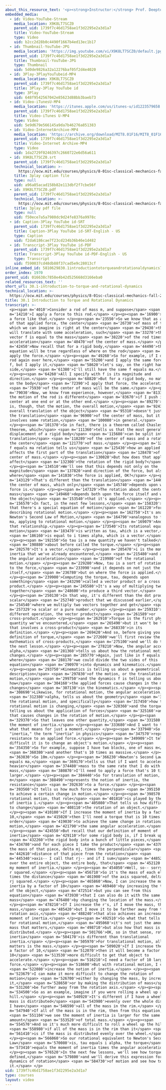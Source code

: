 ```yaml
---
about_this_resource_text: '<p><strong>Instructor:</strong> Prof. Deepto Chakrabarty</p>'
embedded_media:
  - id: Video-YouTube-Stream
    media_location: X9K8LT7SCZ0
    parent_uid: 1739f7c46d1758ae1f3d2295e2a3d1a7
    title: Video-YouTube-Stream
    type: Video
    uid: b2cc2d28b0c4490f1667b4ed13ec1b17
  - id: Thumbnail-YouTube-JPG
    media_location: 'https://img.youtube.com/vi/X9K8LT7SCZ0/default.jpg'
    parent_uid: 1739f7c46d1758ae1f3d2295e2a3d1a7
    title: Thumbnail-YouTube-JPG
    type: Thumbnail
    uid: 5d0de9826a32a12276baf05f2d4e4020
  - id: 3Play-3PlayYouTubeid-MP4
    media_location: X9K8LT7SCZ0
    parent_uid: 1739f7c46d1758ae1f3d2295e2a3d1a7
    title: 3Play-3Play YouTube id
    type: 3Play
    uid: 648f9542567042e85623d88bb3baeb73
  - id: Video-iTunesU-MP4
    media_location: 'https://itunes.apple.com/us/itunes-u/id1223579658'
    parent_uid: 1739f7c46d1758ae1f3d2295e2a3d1a7
    title: Video-iTunes U-MP4
    type: Video
    uid: 5e9d679e566145a9da7b46276a851383
  - id: Video-InternetArchive-MP4
    media_location: 'https://archive.org/download/MIT8.01F16/MIT8_01F16_L30v01_360p.mp4'
    parent_uid: 1739f7c46d1758ae1f3d2295e2a3d1a7
    title: Video-Internet Archive-MP4
    type: Video
    uid: 1da2729f0246397c2660722e6d56a611
  - id: X9K8LT7SCZ0.srt
    parent_uid: 1739f7c46d1758ae1f3d2295e2a3d1a7
    technical_location: >-
      https://ocw.mit.edu/courses/physics/8-01sc-classical-mechanics-fall-2016/week-10-rotational-motion/30.1-introduction-to-torque-and-rotational-dynamics/30.1-introduction-to-torque-and-rotational-dynamics/X9K8LT7SCZ0.srt
    title: 3play caption file
    type: null
    uid: a96a85acad158b82e113dbf2f7cbe56f
  - id: X9K8LT7SCZ0.pdf
    parent_uid: 1739f7c46d1758ae1f3d2295e2a3d1a7
    technical_location: >-
      https://ocw.mit.edu/courses/physics/8-01sc-classical-mechanics-fall-2016/week-10-rotational-motion/30.1-introduction-to-torque-and-rotational-dynamics/30.1-introduction-to-torque-and-rotational-dynamics/X9K8LT7SCZ0.pdf
    title: 3play pdf file
    type: null
    uid: f50ece7a5a7980dc9d24fe8376a9978c
  - id: Caption-3Play YouTube id-SRT
    parent_uid: 1739f7c46d1758ae1f3d2295e2a3d1a7
    title: Caption-3Play YouTube id-SRT-English - US
    type: Caption
    uid: f2da6186cae7f23cd234b36b46e1d482
  - id: Transcript-3Play YouTube id-PDF
    parent_uid: 1739f7c46d1758ae1f3d2295e2a3d1a7
    title: Transcript-3Play YouTube id-PDF-English - US
    type: Transcript
    uid: f590037cd48db88f37cad5e9c28013cf
inline_embed_id: 5810629830.1introductiontotorqueandrotationaldynamics79048834
order_index: 1970
parent_uid: 016638c7858e4b42d525668d3166eba0
related_resources_text: ''
short_url: 30.1-introduction-to-torque-and-rotational-dynamics
technical_location: >-
  https://ocw.mit.edu/courses/physics/8-01sc-classical-mechanics-fall-2016/week-10-rotational-motion/30.1-introduction-to-torque-and-rotational-dynamics/30.1-introduction-to-torque-and-rotational-dynamics
title: 30.1 Introduction to Torque and Rotational Dynamics
transcript: >-
  <p><span m='4010'>Consider a rod of mass m, and suppose</span> <span
  m='14210'>I apply a force to this rod.</span> </p><p><span m='16900'>Let's say
  a force like that.</span> </p><p><span m='23550'>So we know that as a result
  of that applied force, the center</span> <span m='26730'>of mass of the rod,
  which we can imagine is right at the center</span> <span m='29430'>the rod,
  will translate with some acceleration, such</span> <span m='33270'>that the
  vector f is equal to the mass</span> <span m='38220'>of the rod times the
  acceleration</span> <span m='40470'>of the center of mass.</span> </p><p><span
  m='42450'>Now recall that for a rigid body,</span> <span m='44490'>this
  equation will be true regardless of where on the rod</span> <span m='47880'>I
  apply the force.</span> </p><p><span m='49260'>So for example, if I draw the
  rod again over here,</span> <span m='55200'>and I apply the same force, vector
  f, but I apply it,</span> <span m='58620'>let's say, on the right hand
  side,</span> <span m='61380'>I'll still have the same f equals ma.</span>
  </p><p><span m='64260'>All I specify with f is its magnitude and
  direction.</span> </p><p><span m='68820'>But for a rigid body, no matter where
  on the body</span> <span m='72390'>I apply that force, the acceleration</span>
  <span m='75930'>of the center of mass will be the same.</span> </p><p><span
  m='79030'>Now, we know from experience, however,</span> <span m='81330'>that
  the motion of the rod is different</span> <span m='83670'>if I push it at the
  center at one end or at the other end.</span> </p><p><span m='89270'>The point
  is, though, that the motion, the overall motion,</span> <span m='92430'>the
  overall translation of the object</span> <span m='95310'>doesn't just involve
  the translation</span> <span m='96900'>of the center of mass, but it also
  involves some rotation,</span> <span m='100080'>in general.</span>
  </p><p><span m='101370'>So in fact, there is a theorem called Chasles'
  theorem, which</span> <span m='111360'>tells us that the most general
  displacement of a rigid body</span> <span m='115680'>can be split into the
  translation</span> <span m='118289'>of the center of mass and a rotation about
  the center</span> <span m='121770'>of mass.</span> </p><p><span m='122610'>Our
  f equals ma relation tells us</span> <span m='125430'>how an applied force
  affects the first part of the translation</span> <span m='128478'>of the
  center of mass.</span> </p><p><span m='130020'>But how does that applied force
  affect</span> <span m='132300'>the rotation of the rigid body?</span>
  </p><p><span m='134510'>We'll see that this depends not only on the
  magnitude</span> <span m='137820'>and direction of the force, but also on
  where</span> <span m='141030'>the force is applied, OK?</span> </p><p><span
  m='143129'>That's different than the translation</span> <span m='144670'>of
  the center of mass, which only</span> <span m='145740'>depends upon what the
  force is.</span> </p><p><span m='147329'>The rotation about the center of
  mass</span> <span m='149460'>depends both upon the force itself and where on
  the object</span> <span m='153540'>that it's applied.</span> </p><p><span
  m='156570'>In fact, in the next few lessons,</span> <span m='158320'>we'll see
  that there's a special equation of motion</span> <span m='161220'>for
  describing rotational motion.</span> </p><p><span m='162750'>It's analogous to
  Newton's Second Law of Motion,</span> <span m='164790'>analogous to f equals
  ma, applying to rotational motion.</span> </p><p><span m='169079'>And we write
  that relationship.</span> </p><p><span m='173540'>Its rotational equation of
  motion</span> <span m='183470'>is written as tau, which is a vector,</span>
  <span m='186160'>is equal to i times alpha, which is a vector.</span>
  </p><p><span m='192150'>So tau is a new quantity we haven't talked</span>
  <span m='198880'>about before called the torque.</span> </p><p><span
  m='202570'>It's a vector.</span> </p><p><span m='205470'>i is the moment of
  inertia that we've already encountered,</span> <span m='215480'>and alpha is
  the angular acceleration</span> <span m='219980'>of the rotational
  motion.</span> </p><p><span m='229280'>Now, tau is a sort of rotational analog
  to the force,</span> <span m='233990'>and it depends on not just the force
  itself,</span> <span m='236780'>but on where the force is applied.</span>
  </p><p><span m='239900'>Computing the torque, tau, depends upon
  something</span> <span m='243290'>called a vector product or a cross
  product.</span> </p><p><span m='245580'>It's a way of multiplying two vectors
  together</span> <span m='248600'>to produce a third vector.</span>
  </p><p><span m='250130'>In that way, it's different than the dot product or
  scalar</span> <span m='252740'>product that we discussed earlier,</span> <span
  m='254540'>where we multiply two vectors together and get</span> <span
  m='257329'>a scalar or a pure number.</span> </p><p><span m='259310'>This is a
  different operation, the vector product</span> <span m='261589'>or
  cross-product.</span> </p><p><span m='262910'>Torque is the first physical
  quantity we've encountered,</span> <span m='265490'>but it won't be the last,
  that involves a cross-product</span> <span m='268330'>in its
  definition.</span> </p><p><span m='269420'>And so, before giving you a formal
  definition of torque,</span> <span m='272600'>we'll first review the
  mathematics of cross-products,</span> <span m='275100'>and we'll do that in
  the next lesson.</span> </p><p><span m='278210'>Now, the angular acceleration,
  alpha,</span> <span m='281360'>tells us about how the rotational motion
  changes.</span> </p><p><span m='285770'>Again, just like in f equals ma,
  where</span> <span m='288170'>we could divide the two sides of this
  equation</span> <span m='290970'>into dynamics and kinematics.</span>
  </p><p><span m='293750'>Kinematics is telling us about a geometrical
  description</span> <span m='297830'>of the motion, or the translation of
  motion,</span> <span m='299750'>and the dynamics f is telling us about
  how</span> <span m='304160'>the applied forces cause changes in the motion,
  changes</span> <span m='307130'>in the kinematics.</span> </p><p><span
  m='308690'>Likewise, for rotational motion, the angular acceleration,</span>
  <span m='312380'>alpha, tells us about the geometry</span> <span m='315560'>of
  the rotational motion, and specifically</span> <span m='317450'>how the
  rotational motion is changing,</span> <span m='320360'>and the torque is
  telling us about the application of forces</span> <span m='325160'>and how
  that causes changes in the rotation of motion.</span> </p><p><span
  m='329370'>So that leaves one other quantity,</span> <span m='331580'>which is
  the moment of inertia.</span> </p><p><span m='333680'>And I want to talk about
  what that means for just a moment.</span> </p><p><span m='337940'>So the term
  "inertia," the term "inertia" in physics</span> <span m='347570'>represents a
  resistance to an applied force.</span> </p><p><span m='349909'>It tells us how
  difficult it is to change an object's motion.</span> </p><p><span
  m='354350'>So for example, suppose I have two blocks, one of mass m</span>
  <span m='360380'>and another that's 10 times as massive.</span> </p><p><span
  m='363830'>So 10m.</span> </p><p><span m='366230'>Newton's Second Law, f
  equals ma,</span> <span m='369170'>tells us that if I want to accelerate the
  heavier</span> <span m='374480'>mass to the same rate that I do with a smaller
  mass,</span> <span m='380870'>I'll need to apply a force that's 10 times
  larger.</span> </p><p><span m='384440'>So for translation of motion, the mass
  m</span> <span m='388490'>represents the notion of inertia, the
  resistance</span> <span m='392630'>to a force.</span> </p><p><span
  m='393560'>It tells us how much force we have</span> <span m='395150'>to apply
  to achieve a certain change in motion.</span> </p><p><span m='398570'>Now, for
  rotational motion, that role</span> <span m='401810'>is played by the moment
  of inertia i.</span> </p><p><span m='405080'>That tells us how difficult it is
  to change</span> <span m='408110'>the rotation of an object.</span>
  </p><p><span m='410100'>If I increase the moment of inertia by a factor of
  10,</span> <span m='415020'>then I'll need a torque that is 10 times larger in
  order</span> <span m='419030'>to achieve the same change in rotational
  motion,</span> <span m='421790'>the same angular acceleration.</span>
  </p><p><span m='424550'>But recall that our definition of moment of
  inertia</span> <span m='429110'>for some rigid body is, if I break up</span>
  <span m='432260'>the rigid body into a bunch of little pieces,</span> <span
  m='434780'>and for each piece I take the product</span> <span m='437840'>of
  the mass of that piece, delta mj, times the perpendicular</span> <span
  m='442610'>distance of that piece from the rotation</span> <span
  m='445340'>axis-- I call that rj-- and if I sum</span> <span m='448520'>that
  over the entire object, the entire body, that</span> <span m='452120'>gives me
  my moment of inertia.</span> </p><p><span m='454050'>Well, so-- sorry, this is
  r squared.</span> </p><p><span m='456710'>So it's the mass of each element
  times the distance</span> <span m='461900'>of the axis squared, delta mj times
  rj squared.</span> </p><p><span m='465860'>Now, I can increase the moment of
  inertia by a factor of 10</span> <span m='469460'>by increasing the total mass
  of the object,</span> <span m='472514'>but you can see from this
  equation</span> <span m='473930'>that I can also do it with the same
  mass</span> <span m='476480'>by changing the location of the mass.</span>
  </p><p><span m='478210'>If I increase the r's, if I move the mass, the same
  mass,</span> <span m='485420'>but I move it to be farther away from the
  rotation axis,</span> <span m='488240'>that also achieves an increase in the
  moment of inertia.</span> </p><p><span m='492510'>So what that tells is that
  for rotational motion,</span> <span m='495060'>it's not just the amount of
  mass that matters,</span> <span m='498710'>but also how that mass is
  distributed.</span> </p><p><span m='501766'>OK, so in that sense, rotational
  inertia</span> <span m='504170'>is different than translational
  inertia.</span> </p><p><span m='505970'>For translational motion, all that
  matters is the mass.</span> </p><p><span m='509020'>If I increase the mass by
  a factor of 10,</span> <span m='512070'>then it will become a factor of
  10</span> <span m='513530'>more difficult to get that object to
  accelerate.</span> </p><p><span m='516210'>I need a factor of 10 larger
  force.</span> </p><p><span m='518600'>But with rotational motion, I can</span>
  <span m='522080'>increase the notion of inertia.</span> </p><p><span
  m='523679'>I can make it more difficult to change the rotation of
  motion</span> <span m='526700'>either by changing the mass, by increasing
  it,</span> <span m='528650'>or by making the distribution of mass</span> <span
  m='531260'>be further away from the rotation axis.</span> </p><p><span
  m='534500'>So as an example, imagine if you were rolling a wheel up a
  hill.</span> </p><p><span m='540920'>It's different if I have a wheel whose
  mass is distributed</span> <span m='543980'>evenly over the whole disk, or if
  I have</span> <span m='546590'>all of the mass in the rim.</span> </p><p><span
  m='547940'>If all of the mass is in the rim, then from this equation,</span>
  <span m='551104'>we see the moment of inertia is larger for the same
  amount</span> <span m='553520'>of total mass.</span> </p><p><span
  m='554570'>And so it's much more difficult to roll a wheel up the hill</span>
  <span m='558980'>if all of the mass is in the rim than it</span> <span
  m='561410'>is if the mass is distributed evenly over the wheel.</span>
  </p><p><span m='566060'>So our rotational equivalent to Newton's Second
  Law</span> <span m='570080'>is, tau equals i alpha, the torque</span> <span
  m='573410'>equals the moment of inertia times the angular acceleration.</span>
  </p><p><span m='576520'>In the next few lessons, we'll see how torque is
  defined,</span> <span m='579800'>and we'll derive this expression for the
  dynamics of rotation</span> <span m='584730'>of motion and see how to apply
  it.</span> </p>
uid: 1739f7c46d1758ae1f3d2295e2a3d1a7
type: courses
layout: video
---
```

